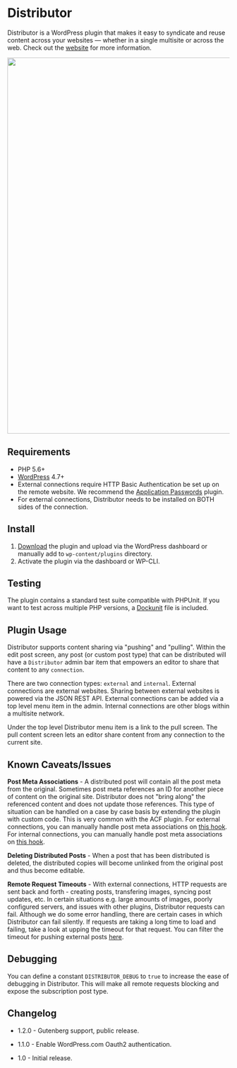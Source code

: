 Distributor
=============

Distributor is a WordPress plugin that makes it easy to syndicate and reuse content across your websites — whether in a single multisite or across the web. Check out the [website](https://distributorplugin.com) for more information.

<p align="center">
<a href="http://10up.com/contact/"><img src="https://10updotcom-wpengine.s3.amazonaws.com/uploads/2016/10/10up-Github-Banner.png" width="850"></a>
</p>

## Requirements

* PHP 5.6+
* [WordPress](http://wordpress.org) 4.7+
* External connections require HTTP Basic Authentication be set up on the remote website. We recommend the [Application Passwords](https://wordpress.org/plugins/application-passwords/) plugin.
* For external connections, Distributor needs to be installed on BOTH sides of the connection.

## Install

1. [Download](https://github.com/10up/distributor/archive/master.zip) the plugin and upload via the WordPress dashboard or manually add to `wp-content/plugins` directory.
1. Activate the plugin via the dashboard or WP-CLI.

## Testing

The plugin contains a standard test suite compatible with PHPUnit. If you want to test across multiple PHP versions, a [Dockunit](https://github.com/dockunit/dockunit) file is included.

## Plugin Usage

Distributor supports content sharing via "pushing" and "pulling". Within the edit post screen, any post (or custom post type) that can be distributed will have a `Distributor` admin bar item that empowers an editor to share that content to any `connection`.

There are two connection types: `external` and `internal`. External connections are external websites. Sharing between external websites is powered via the JSON REST API. External connections can be added via a top level menu item in the admin. Internal connections are other blogs within a multisite network.

Under the top level Distributor menu item is a link to the pull screen. The pull content screen lets an editor share content from any connection to the current site.

## Known Caveats/Issues

__Post Meta Associations__ - A distributed post will contain all the post meta from the original. Sometimes post meta references an ID for another piece of content on the original site. Distributor does not "bring along" the referenced content and does not update those references. This type of situation can be handled on a case by case basis by extending the plugin with custom code. This is very common with the ACF plugin. For external connections, you can manually handle post meta associations on [this hook](https://github.com/10up/distributor/blob/master/includes/classes/ExternalConnections/WordPressExternalConnection.php#L512). For internal connections, you can manually handle post meta associations on [this hook](https://github.com/10up/distributor/blob/master/includes/classes/InternalConnections/NetworkSiteConnection.php#L102).

__Deleting Distributed Posts__ - When a post that has been distributed is deleted, the distributed copies will become unlinked from the original post and thus become editable.

__Remote Request Timeouts__ - With external connections, HTTP requests are sent back and forth - creating posts, transfering images, syncing post updates, etc. In certain situations e.g. large amounts of images, poorly configured servers, and issues with other plugins, Distributor requests can fail. Although we do some error handling, there are certain cases in which Distributor can fail silently. If requests are taking a long time to load and failing, take a look at upping the timeout for that request. You can filter the timeout for pushing external posts [here](https://github.com/10up/distributor/blob/master/includes/classes/ExternalConnections/WordPressExternalConnection.php#L487).

## Debugging

You can define a constant `DISTRIBUTOR_DEBUG` to `true` to increase the ease of debugging in Distributor. This will make all remote requests blocking and expose the subscription post type.

## Changelog

* 1.2.0 - Gutenberg support, public release.

* 1.1.0 - Enable WordPress.com Oauth2 authentication.

* 1.0 - Initial release.
